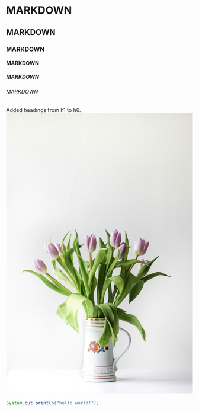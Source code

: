 # MARKDOWN
## MARKDOWN
### MARKDOWN
#### MARKDOWN
##### MARKDOWN
###### MARKDOWN

















Added headings from h1 to h6.
![image of flowers in pot ](https://raw.githubusercontent.com/alfiyarasheed/skills-communicate-using-markdown/main/nordwood-themes-LrAsfltinp0-unsplash.jpg)
``` java
System.out.println("hello world!");
```
